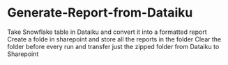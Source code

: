 # Generate-Report-from-Dataiku
Take Snowflake table in Dataiku and convert it into a formatted report
Create a folde in sharepoint and store all the reports in the folder
Clear the folder before every run and transfer just the zipped folder from Dataiku to Sharepoint

